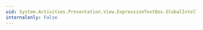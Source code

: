 ```yaml
---
uid: System.Activities.Presentation.View.ExpressionTextBox.GlobalIntellisenseCommand
internalonly: False
---
```

